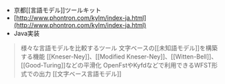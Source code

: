 
- 京都[[言語モデル]]ツールキット
- [http://www.phontron.com/kylm/index-ja.html](http://www.phontron.com/kylm/index-ja.html)
- Java実装
>  様々な言語モデルを比較するツール
>  文字ベースの[[未知語モデル]]を構築する機能
>  [[Kneser-Ney]]、[[Modified Kneser-Ney]]、[[Witten-Bell]]、[[Good-Turing]]などの平滑化
>  OpenFstやKyfdなどで利用できるWFST形式での出力
[[文字ベース言語モデル]]
